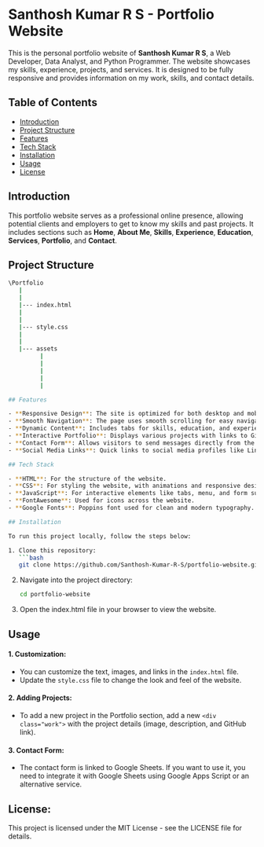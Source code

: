# Santhosh Kumar R S - Portfolio Website

This is the personal portfolio website of **Santhosh Kumar R S**, a Web Developer, Data Analyst, and Python Programmer. The website showcases my skills, experience, projects, and services. It is designed to be fully responsive and provides information on my work, skills, and contact details.

## Table of Contents

- [Introduction](#introduction)
- [Project Structure](#project-structure)
- [Features](#features)
- [Tech Stack](#tech-stack)
- [Installation](#installation)
- [Usage](#usage)
- [License](#license)

## Introduction

This portfolio website serves as a professional online presence, allowing potential clients and employers to get to know my skills and past projects. It includes sections such as **Home**, **About Me**, **Skills**, **Experience**, **Education**, **Services**, **Portfolio**, and **Contact**.

## Project Structure

```bash
\Portfolio
   |
   |
   |--- index.html
   |
   |
   |--- style.css
   |
   |
   |--- assets
         |
         |
         |
         |
         |

## Features

- **Responsive Design**: The site is optimized for both desktop and mobile devices.
- **Smooth Navigation**: The page uses smooth scrolling for easy navigation.
- **Dynamic Content**: Includes tabs for skills, education, and experience.
- **Interactive Portfolio**: Displays various projects with links to GitHub repositories.
- **Contact Form**: Allows visitors to send messages directly from the website.
- **Social Media Links**: Quick links to social media profiles like LinkedIn, GitHub, and Instagram.

## Tech Stack

- **HTML**: For the structure of the website.
- **CSS**: For styling the website, with animations and responsive design.
- **JavaScript**: For interactive elements like tabs, menu, and form submission.
- **FontAwesome**: Used for icons across the website.
- **Google Fonts**: Poppins font used for clean and modern typography.

## Installation

To run this project locally, follow the steps below:

1. Clone this repository:
   ```bash
   git clone https://github.com/Santhosh-Kumar-R-S/portfolio-website.git
   ```
2. Navigate into the project directory:
   ```bash
   cd portfolio-website
   ```
3. Open the index.html file in your browser to view the website.

## Usage
#### 1. Customization:
- You can customize the text, images, and links in the ```index.html``` file. <br>
- Update the ```style.css``` file to change the look and feel of the website.
#### 2. Adding Projects:
- To add a new project in the Portfolio section, add a new ```<div class="work">``` with the project details (image, description, and GitHub link).
#### 3. Contact Form:
- The contact form is linked to Google Sheets. If you want to use it, you need to integrate it with Google Sheets using Google Apps Script or an alternative service.


## License:
This project is licensed under the MIT License - see the LICENSE file for details.
